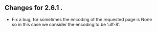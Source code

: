 ## Changes for 2.6.1 .

*	Fix a bug, for sometimes the encoding of the requested page is None  
so in this case we consider the encoding to be 'utf-8'.
